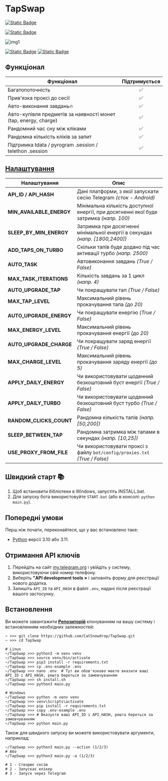 # TapSwap

[![Static Badge](https://img.shields.io/badge/Telegram-BOT-Link?style=for-the-badge&logo=Telegram&logoColor=white&logoSize=auto&color=blue)](https://t.me/TapSwap_Bot/TapSwap?startapp=r_352437152)

[![Static Badge](https://img.shields.io/badge/My_Telegram_Сhannel-@CryptoCats__tg-Link?style=for-the-badge&logo=Telegram&logoColor=white&logoSize=auto&color=blue)](https://t.me/CryptoCats_tg)

![img1](.github/images/demo.png)

[![Static Badge](https://img.shields.io/badge/README_in_Ukrainian_available-README_%D0%A3%D0%BA%D1%80%D0%B0%D1%97%D0%BD%D1%81%D1%8C%D0%BA%D0%BE%D1%8E_%D0%BC%D0%BE%D0%B2%D0%BE%D1%8E-blue.svg?style=for-the-badge&logo=data:image/svg+xml;base64,PHN2ZyB4bWxucz0iaHR0cDovL3d3dy53My5vcmcvMjAwMC9zdmciIHdpZHRoPSIxMjAwIiBoZWlnaHQ9IjgwMCI+DQo8cmVjdCB3aWR0aD0iMTIwMCIgaGVpZ2h0PSI4MDAiIGZpbGw9IiMwMDU3QjciLz4NCjxyZWN0IHdpZHRoPSIxMjAwIiBoZWlnaHQ9IjQwMCIgeT0iNDAwIiBmaWxsPSIjRkZENzAwIi8+DQo8L3N2Zz4=)](README-UA.md)
[![Static Badge](https://img.shields.io/badge/README_in_russian_available-README_%D0%BD%D0%B0_%D1%80%D1%83%D1%81%D1%81%D0%BA%D0%BE%D0%BC_%D1%8F%D0%B7%D1%8B%D0%BA%D0%B5-blue?style=for-the-badge)](README-RU.md)


## Функціонал
| Функціонал																| Підтримується |
|---------------------------------------------------------------------------|:---------:|
| Багатопоточність															|     ✅     |
| Прив'язка проксі до сесії													|     ✅     |
| Авто-виконання завдань🔥													|     ✅     |
| Авто-купівля предметів за наявності монет (tap, energy, charge)			|     ✅     |
| Рандомний час сну між кліками												|     ✅     |
| Рандомна кількість кліків за запит										|     ✅     |
| Підтримка tdata / pyrogram .session / telethon .session					|     ✅     |


## [Налаштування](https://github.com/CatSnowdrop/TapSwap/blob/main/.env-example)
| Налаштування             | Опис                                                                                  		   |
|--------------------------|-----------------------------------------------------------------------------------------------|
| **API_ID / API_HASH**    | Дані платформи, з якої запускати сесію Telegram _(сток - Android)_                    		   |
| **MIN_AVAILABLE_ENERGY** | Мінімальна кількість доступної енергії, при досягненні якої буде затримка _(напр. 100)_       |
| **SLEEP_BY_MIN_ENERGY**  | Затримка при досягненні мінімальної енергії в секундах _(напр. [1800,2400])_                  |
| **ADD_TAPS_ON_TURBO**    | Скільки тапів буде додано під час активації турбо _(напр. 2500)_                              |
| **AUTO_TASK**			   | Автовиконання завдань _(True / False)_                            						   	   |
| **MAX_TASK_ITERATIONS**  | Кількість завдань за 1 цикл _(напр. 4)_													   |
| **AUTO_UPGRADE_TAP**     | Чи покращувати тап _(True / False)_														   |
| **MAX_TAP_LEVEL**        | Максимальний рівень прокачування тапа _(до 20)_                                               |
| **AUTO_UPGRADE_ENERGY**  | Чи покращувати енергію _(True / False)_                                                       |
| **MAX_ENERGY_LEVEL**     | Максимальний рівень прокачування енергії _(до 20)_                                            |
| **AUTO_UPGRADE_CHARGE**  | Чи покращувати заряд енергії _(True / False)_                                                 |
| **MAX_CHARGE_LEVEL**     | Максимальний рівень прокачування заряду енергії _(до 5)_                                      |
| **APPLY_DAILY_ENERGY**   | Чи використовувати щоденний безкоштовний буст енергії _(True / False)_                        |
| **APPLY_DAILY_TURBO**    | Чи використовувати щоденний безкоштовний буст турбо _(True / False)_                          |
| **RANDOM_CLICKS_COUNT**  | Рандомна кількість тапів _(напр. [50,200])_                                                   |
| **SLEEP_BETWEEN_TAP**    | Рандомна затримка між тапами в секундах _(напр. [10,25])_                                     |
| **USE_PROXY_FROM_FILE**  | Чи використовувати проксі з файлу `bot/config/proxies.txt` _(True / False)_                   |

## Швидкий старт 📚
1. Щоб встановити бібліотеки в Windows, запустіть INSTALL.bat.
2. Для запуску бота використовуйте `START.bat` (або в консолі: `python main.py`).

## Попередні умови
Перш ніж почати, переконайтеся, що у вас встановлено таке:
- [Python](https://www.python.org/downloads/) версії 3.10 або 3.11.

## Отримання API ключів
1. Перейдіть на сайт [my.telegram.org](https://my.telegram.org) і увійдіть у систему, використовуючи свій номер телефону.
2. Виберіть **"API development tools »** і заповніть форму для реєстрації нового додатка.
3. Запишіть `API_ID` та `API_HASH` в файлі `.env`, надані після реєстрації вашого застосунку.

## Встановлення
Ви можете завантажити [**Репозиторій**](https://github.com/CatSnowdrop/TapSwap) клонуванням на вашу систему і встановленням необхідних залежностей:
```shell
~ >>> git clone https://github.com/CatSnowdrop/TapSwap.git 
~ >>> cd TapSwap

# Linux
~/TapSwap >>> python3 -m venv venv
~/TapSwap >>> source venv/bin/activate
~/TapSwap >>> pip3 install -r requirements.txt
~/TapSwap >>> cp .env-example .env
~/TapSwap >>> nano .env  # Тут ви обов'язково маєте вказати ваші API_ID і API_HASH, решта береться за замовчуванням
~/TapSwap >>> sh install.sh
~/TapSwap >>> python3 main.py

# Windows
~/TapSwap >>> python -m venv venv
~/TapSwap >>> venv\Scripts\activate
~/TapSwap >>> pip install -r requirements.txt
~/TapSwap >>> copy .env-example .env
~/TapSwap >>> # Вказуєте ваші API_ID і API_HASH, решта береться за замовчуванням
~/TapSwap >>> python main.py
```

Також для швидкого запуску ви можете використовувати аргументи, наприклад:
```shell
~/TapSwap >>> python3 main.py --action (1/2/3)
# Або
~/TapSwap >>> python3 main.py -a (1/2/3)

# 1 - Створює сесію
# 2 - Запускає клікер
# 3 - Запуск через Telegram
```